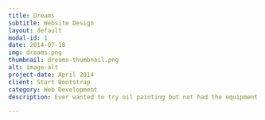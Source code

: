 ```yaml
---
title: Dreams
subtitle: Website Design
layout: default
modal-id: 1
date: 2014-07-18
img: dreams.png
thumbnail: dreams-thumbnail.png
alt: image-alt
project-date: April 2014
client: Start Bootstrap
category: Web Development
description: Ever wanted to try oil painting but not had the equipment and been worried about the mess? Or perhaps you’re an artist with a computer but no desire to learn complex new tools in a digital environment or a digital artist wanting a touch of real media? 

---
```

